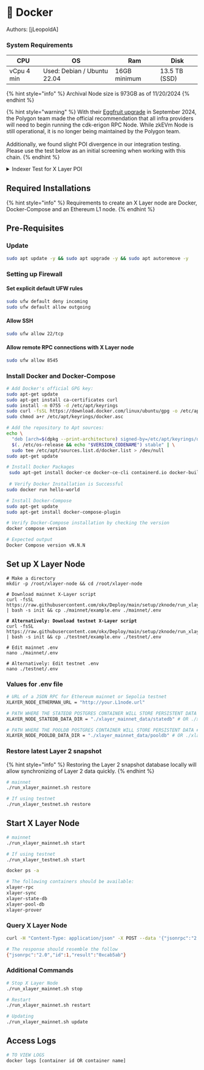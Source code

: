 # 🐳 Docker

Authors: \[jLeopoldA]

### System Requirements <a href="#system-requirements" id="system-requirements"></a>

| CPU        | OS                          | Ram          | Disk          |
| ---------- | --------------------------- | ------------ | ------------- |
| vCpu 4 min | Used: Debian / Ubuntu 22.04 | 16GB minimum | 13.5 TB (SSD) |

{% hint style="info" %}
Archival Node size is 973GB as of 11/20/2024
{% endhint %}

{% hint style="warning" %}
With their [Eggfruit upgrade](https://polygon.technology/blog/eggfruit-upgrade-incoming-polygon-zkevm-mainnet-beta-will-see-the-cdk-erigon-sequencer-go-live) in September 2024, the Polygon team made the official recommendation that all infra providers will need to begin running the cdk-erigon RPC Node. While zkEVm Node is still operational, it is no longer being maintained by the Polygon team.\
\
Additionally, we found slight POI divergence in our integration testing. Please use the test below as an initial screening when working with this chain.
{% endhint %}

<details>

<summary>Indexer Test for X Layer POI</summary>

Due to POI divergences found with X Layer, we created an initial test below for indexers that _may_ indicate that their setup allows them to sync other subgraphs and be in majority consensus.

* Sync the following subgraph: `QmWHYMV9mPZ6zoomwWSZbN24sdGSEQhy1efritMiETpxqS`
* Query to grab the POI\
  \
  **Note**: Do not modify the query below - the indexer address in the query should be the 0x0 address.

`{ "query": "{ proofOfIndexing(subgraph: "QmWHYMV9mPZ6zoomwWSZbN24sdGSEQhy1efritMiETpxqS", blockNumber: 3041190, blockHash: "0xa819924ad94bcf3295826d5ad916c9ef06fac8cb46a6273d3bcc7aec822e22e7", indexer: "0x0000000000000000000000000000000000000000") }" }`

If there is a match for the Consensus POI provided below, it may indicate that the setup allows for syncing other subgraphs and being in majority consensus. If there is a match for the Divergent POI, this can be an indication of a data determinism issue.\
\
**Consensus** `0xa1223b5cbabf16d9896c2bd19099d08e5ce45c7ff308674b3ea7ada5367334bf`

**Divergent** `0x411bf0293e96a1459167ef1828aa7d70cd6c2e1f8c4210e0edf0fa8827eeed69`

* Shell into your index node and run this curl command

`curl -s -X POST -H "Content-Type: application/json"`\
`--data '{"query": "{ proofOfIndexing(subgraph: "QmWHYMV9mPZ6zoomwWSZbN24sdGSEQhy1efritMiETpxqS", blockNumber: 3041190, blockHash: "0xa819924ad94bcf3295826d5ad916c9ef06fac8cb46a6273d3bcc7aec822e22e7", indexer: "0x0000000000000000000000000000000000000000") }"}'`\
`"http://localhost:8030/graphql"`

</details>

## Required Installations

{% hint style="info" %}
Requirements to create an X Layer node are Docker, Docker-Compose and an Ethereum L1  node.
{% endhint %}

## Pre-Requisites

### Update

```bash
sudo apt update -y && sudo apt upgrade -y && sudo apt autoremove -y
```

### Setting up Firewall

#### Set explicit default UFW rules

```bash
sudo ufw default deny incoming
sudo ufw default allow outgoing
```

#### Allow SSH

```bash
sudo ufw allow 22/tcp
```

#### Allow remote RPC connections with X Layer node

```bash
sudo ufw allow 8545
```

### Install Docker and Docker-Compose

```bash
# Add Docker's official GPG key:
sudo apt-get update
sudo apt-get install ca-certificates curl
sudo install -m 0755 -d /etc/apt/keyrings
sudo curl -fsSL https://download.docker.com/linux/ubuntu/gpg -o /etc/apt/keyrings/docker.asc
sudo chmod a+r /etc/apt/keyrings/docker.asc

# Add the repository to Apt sources:
echo \
  "deb [arch=$(dpkg --print-architecture) signed-by=/etc/apt/keyrings/docker.asc] https://download.docker.com/linux/ubuntu \
  $(. /etc/os-release && echo "$VERSION_CODENAME") stable" | \
  sudo tee /etc/apt/sources.list.d/docker.list > /dev/null
sudo apt-get update

# Install Docker Packages
 sudo apt-get install docker-ce docker-ce-cli containerd.io docker-buildx-plugin docker-compose-plugin
 
 # Verify Docker Installation is Successful
sudo docker run hello-world

# Install Docker-Compose
sudo apt-get update
sudo apt-get install docker-compose-plugin

# Verify Docker-Compose installation by checking the version
docker compose version

# Expected output
Docker Compose version vN.N.N
```

## Set up X Layer Node

<pre class="language-bash"><code class="lang-bash"># Make a directory
mkdir -p /root/xlayer-node &#x26;&#x26; cd /root/xlayer-node

# Download mainnet X-Layer script
curl -fsSL https://raw.githubusercontent.com/okx/Deploy/main/setup/zknode/run_xlayer_mainnet.sh | bash -s init &#x26;&#x26; cp ./mainnet/example.env ./mainnet/.env
<strong>
</strong><strong># Alternatively: Download testnet X-Layer script
</strong>curl -fsSL https://raw.githubusercontent.com/okx/Deploy/main/setup/zknode/run_xlayer_testnet.sh | bash -s init &#x26;&#x26; cp ./testnet/example.env ./testnet/.env

# Edit mainnet .env
nano ./mainnet/.env

# Alternatively: Edit testnet .env
nano ./testnet/.env
</code></pre>

### Values for .env file

```bash
# URL of a JSON RPC for Ethereum mainnet or Sepolia testnet
XLAYER_NODE_ETHERMAN_URL = "http://your.L1node.url"

# PATH WHERE THE STATEDB POSTGRES CONTAINER WILL STORE PERSISTENT DATA
XLAYER_NODE_STATEDB_DATA_DIR = "./xlayer_mainnet_data/statedb" # OR ./xlayer_testnet_datastatedb/ for testnet

# PATH WHERE THE POOLDB POSTGRES CONTAINER WILL STORE PERSISTENT DATA #
XLAYER_NODE_POOLDB_DATA_DIR = "./xlayer_mainnet_data/pooldb" # OR ./xlayer_testnet_data/pooldb/ for testnet
```

### Restore latest Layer 2 snapshot

{% hint style="info" %}
Restoring the Layer 2 snapshot database locally will allow synchronizing of Layer 2 data quickly.&#x20;
{% endhint %}

```bash
# mainnet
./run_xlayer_mainnet.sh restore

# If using testnet
./run_xlayer_testnet.sh restore
```

## Start X Layer Node

```bash
# mainnet
./run_xlayer_mainnet.sh start

# If using testnet
./run_xlayer_testnet.sh start

docker ps -a

# The following containers should be available: 
xlayer-rpc
xlayer-sync
xlayer-state-db
xlayer-pool-db
xlayer-prover
```

### Query X Layer Node

```bash
curl -H "Content-Type: application/json" -X POST --data '{"jsonrpc":"2.0","method":"eth_blockNumber","params":[],"id":83}' http://localhost:8545

# The response should resemble the follow
{"jsonrpc":"2.0","id":1,"result":"0xcab5ab"}
```

### Additional Commands

```bash
# Stop X Layer Node
./run_xlayer_mainnet.sh stop

# Restart
./run_xlayer_mainnet.sh restart

# Updating
./run_xlayer_mainnet.sh update
```

## Access Logs

```bash
# TO VIEW LOGS
docker logs [container id OR container name]
```
